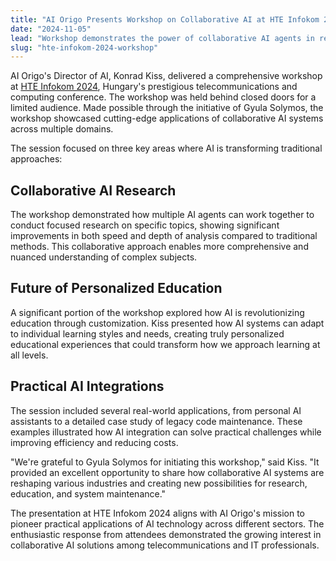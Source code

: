 ```yaml
---
title: "AI Origo Presents Workshop on Collaborative AI at HTE Infokom 2024"
date: "2024-11-05"
lead: "Workshop demonstrates the power of collaborative AI agents in research, education, and system maintenance at Hungary's leading telecommunications conference."
slug: "hte-infokom-2024-workshop"
---
```

AI Origo's Director of AI, Konrad Kiss, delivered a comprehensive workshop at [HTE Infokom 2024](https://www.hte.hu/fooldal/-/esemeny/4924988/hte-infokom-2024), Hungary's prestigious telecommunications and computing conference. The workshop was held behind closed doors for a limited audience. Made possible through the initiative of Gyula Solymos, the workshop showcased cutting-edge applications of collaborative AI systems across multiple domains.

The session focused on three key areas where AI is transforming traditional approaches:

## Collaborative AI Research

The workshop demonstrated how multiple AI agents can work together to conduct focused research on specific topics, showing significant improvements in both speed and depth of analysis compared to traditional methods. This collaborative approach enables more comprehensive and nuanced understanding of complex subjects.

## Future of Personalized Education

A significant portion of the workshop explored how AI is revolutionizing education through customization. Kiss presented how AI systems can adapt to individual learning styles and needs, creating truly personalized educational experiences that could transform how we approach learning at all levels.

## Practical AI Integrations

The session included several real-world applications, from personal AI assistants to a detailed case study of legacy code maintenance. These examples illustrated how AI integration can solve practical challenges while improving efficiency and reducing costs.

"We're grateful to Gyula Solymos for initiating this workshop," said Kiss. "It provided an excellent opportunity to share how collaborative AI systems are reshaping various industries and creating new possibilities for research, education, and system maintenance."

The presentation at HTE Infokom 2024 aligns with AI Origo's mission to pioneer practical applications of AI technology across different sectors. The enthusiastic response from attendees demonstrated the growing interest in collaborative AI solutions among telecommunications and IT professionals.
